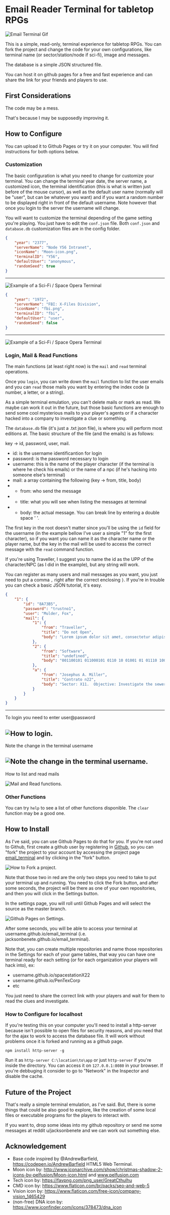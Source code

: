 # Email Reader Terminal for tabletop RPGs

![Email Terminal Gif](docs/email_terminal.gif)

This is a simple, read-only, terminal experience for tabletop RPGs.
You can fork the project and change the code for your own configurations, like terminal name (or sector/station/node if sci-fi), image and messages.

The database is a simple JSON structured file.

You can host it on github pages for a free and fast experience and can share the link for your friends and players to use.

## First Considerations

The code may be a mess. 

That's because I may be supposedly improving it.

## How to Configure

You can upload it to Github Pages or try it on your computer. 
You will find instructions for both options below.

### Customization

The basic configuration is what you need to change for customize your terminal.
You can change the terminal year date, the server name, a customized icon, the terminal identification (this is what is written just before of the mouse cursor), as well as the default user name (normally will be "user", but can be whatever you want) and if you want a random number to be displayed right in front of the default username. Note however that once you login to the server the username will change.

You will want to customize the terminal depending of the game setting you're playing. You just have to edit the `conf.json` file. Both `conf.json` and `database.db` customization files are in the config folder.

```json
{
    "year": "2377",
    "serverName": "Node Y56 Intranet",
    "iconName": "Moon-icon.png",
    "terminalID": "Y56",
    "defaultUser": "anonymous",
    "randomSeed": true
}
```
---
![Example of a Sci-Fi / Space Opera Terminal](docs/scifi_example.png)

```json
{
    "year": "1972",
    "serverName": "FBI: X-Files Division",
    "iconName": "fbi.png",
    "terminalID": "fbi",
    "defaultUser": "user",
    "randomSeed": false
}
```
---
![Example of a Sci-Fi / Space Opera Terminal](docs/fbi_example.png)

### Login, Mail & Read Functions

The main functions (at least right now) is the `mail` and `read` terminal operations.

Once you `login`, you can write down the `mail` function to list the user emails and you can `read` those mails you want by entering the index code (a number, a letter, or a string). 

As a simple terminal emulation, you can't delete mails or mark as read. We maybe can work it out in the future, but those basic functions are enough to send some cool mysterious mails to your player's agents or if a character hacked into a company to investigate a clue or something.

The `database.db` file (it's just a .txt json file), is where you will perform most editions at.
The basic structure of the file (and the emails) is as follows:

key -> id, password, user, mail.
- id: is the username identificantion for login
- password: is the password necessary to login
- username: this is the name of the player character (if the terminal is where he check his emails) or the name of a npc (if he's hacking into someone else's terminal)
- mail: a array containing the following (key -> from, title, body)
- - from: who send the message
- - title: what you will see when listing the messages at terminal
- - body: the actual message. You can break line by entering a double space '  '.

The first key in the root doesn't matter since you'll be using the `id` field for the username (in the example bellow I've user a simple "1" for the first character), so if you want you can name it as the character name or the player name, but the key in the mail will be used to access the correct message with the `read` command function.

If you're using Traveller, I suggest you to name the id as the UPP of the character/NPC (as I did in the example), but any string will work.

You can register as many users and mail messages as you want, you just need to put a comma `,` right after the correct enclosing `}`. If you're in trouble you can check a basic JSON tutorial, it's easy.

```json
{
    "1": {
        "id": "8A73B5",
        "password": "trustno1",
        "user": "Mulder, Fox",
        "mail": {
            "1": {
                "from": "Traveller",
                "title": "Do not Open",
                "body": "Lorem ipsum dolor sit amet, consectetur adipiscing elit, sed do eiusmod tempor incididunt ut labore et dolore magna aliqua.  Ut enim ad minim veniam, quis nostrud exercitation ullamco laboris nisi ut aliquip ex ea commodo consequat."
            },
            "2": {
                "from": "Software",
                "title": "undefined",
                "body": "001100101 011000101 0110 10 01001 01 01110 1001010101"
            },
            "a": {
                "from": "Josephus A. Miller",
                "title": "Contrato n22",
                "body": "Sector: X11.  Objective: Investigate the sewers and report only to me.  Reward: 22 MCr."
            }
        }
    }
}
```
---

To login you need to enter user@password

![How to login.](docs/login1.png)
---

Note the change in the terminal username

![Note the change in the terminal username.](docs/login2.png)
---

How to list and read mails

![Mail and Read functions.](docs/mail_n_read.png)

### Other Functions

You can try `help` to see a list of other functions disponible. The `clear` function may be a good one.

## How to Install

As I've said, you can use Github Pages to do that for you.
If you're not used to Github, first create a github user by registering in [Github](github.com), so you can "fork" the project to your account by accessing the project page [email_terminal](github.com/jacksonbenete/email_terminal) and by clicking in the "fork" button.

![How to Fork a project.](docs/fork1.png)

Note that those two in red are the only two steps you need to take to put your terminal up and running. You need to click the Fork button, and after some seconds, the project will be there as one of your own repositories, and then you will click in the Settings button.

In the settings page, you will roll until Github Pages and will select the source as the master branch. 

![Github Pages on Settings.](docs/fork2.png)

After some seconds, you will be able to access your terminal at username.github.io/email_terminal (i.e. jacksonbenete.github.io/email_terminal).

Note that, you can create multiple repositories and name those repositories in the Settings for each of your game tables, that way you can have one terminal ready for each setting (or for each organization your players will hack into), ex: 
- username.github.io/spacestationX22
- username.github.io/PenTexCorp
- etc

You just need to share the correct link with your players and wait for them to read the clues and investigate.

### How to Configure for localhost

If you're testing this on your computer you'll need to install a http-server because isn't possible to open files for security reasons, and you need that for the ajax to work to access the database file. It will work without problems once it is forked and running as a github page.

```node
npm install http-server -g
```

Run it as `http-server C:\location\to\app` or just `http-server` if you're inside the directory. You can access it on `127.0.0.1:8080` in your browser. If you're debbuging it consider to go to "Network" in the Inspector and disable the cache.

## Future of the Project

That's really a simple terminal emulation, as I've said.
But, there is some things that could be also good to explore, like the creation of some local files or executable programs for the players to interact with.

If you want to, drop some ideas into my github repository or send me some messages at reddit u/jacksonbenete and we can work out something else.

## Acknowledgement
- Base code inspired by @AndrewBarfield, https://codepen.io/AndrewBarfield HTML5 Web Terminal.
- Moon icon by: http://www.iconarchive.com/show/christmas-shadow-2-icons-by-pelfusion/Moon-icon.html and www.pelfusion.com
- Tech icon by: https://favpng.com/png_user/GreatCthulhu
- CMD icon by: https://www.flaticon.com/br/packs/seo-and-web-5
- Vision icon by: https://www.flaticon.com/free-icon/company-vision_1465429
- (non-free) DNA icon by: https://www.iconfinder.com/icons/378473/dna_icon 